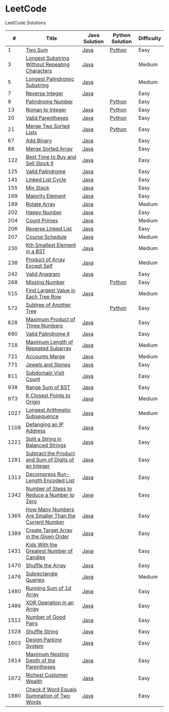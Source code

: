 # LeetCode
LeetCode Solutions


| # | Title | Java Solution | Python Solution | Difficulty |
|---| ----- | ------------- | --------------- | ---------- |
|1|[Two Sum](https://leetcode.com/problems/two-sum)| [Java](./solutions/Java/twoSum/twoSum.java) |[Python](./solutions/Python/twoSum.py)|Easy|
|3|[Longest Substring Without Repeating Characters](https://leetcode.com/problems/longest-substring-without-repeating-characters)| [Java](./solutions/Java/longestSubstringWithoutRepeatingCharacters/longestSubstringWithoutRepeatingCharacters.java)||Medium|
|5|[Longest Palindromic Substring](https://leetcode.com/problems/longest-palindromic-substring)| [Java](./solutions/Java/longestPalindromicSubstring/longestPalindromicSubstring.java)||Medium|
|7|[Reverse Integer](https://leetcode.com/problems/reverse-integer)| [Java](./solutions/Java/reverseInteger/reverseInteger.java)||Easy|
|9|[Palindrome Number](https://leetcode.com/problems/palindrome-number)|| [Python](./solutions/Python/palindromeNumber.py)|Easy|
|13|[Roman to Integer](https://leetcode.com/problems/roman-to-integer)| [Java](./solutions/Java/romanToInteger/romanToInteger.java)| [Python](./solutions/Python/romanToInteger.py)|Easy|
|20|[Valid Parentheses](https://leetcode.com/problems/valid-parentheses)| [Java](./solutions/Java/validParentheses/validParentheses.java)| [Python](./solutions/Python/validParentheses.py)|Easy|
|21|[Merge Two Sorted Lists](https://leetcode.com/problems/merge-two-sorted-lists)| [Java](./solutions/Java/mergeTwoSortedLists/mergeTwoSortedLists.java)|[Python](./solutions/Python/mergeTwoSortedLists.py)|Easy|
|67|[Add Binary](https://leetcode.com/problems/add-binary)| [Java](./solutions/Java/addBinary/addBinary.java)||Easy|
|88|[Merge Sorted Array](https://leetcode.com/problems/merge-sorted-array)| [Java](./solutions/Java/mergeSortedArray/mergeSortedArray.java)||Easy|
|122|[Best Time to Buy and Sell Stock II](https://leetcode.com/problems/best-time-to-buy-and-sell-stock-ii)| [Java](./solutions/Java/bestTimeToBuyAndSellStockII/bestTimeToBuyAndSellStockII.java)||Easy|
|125|[Valid Palindrome](https://leetcode.com/problems/valid-palindrome)| [Java](./solutions/Java/validPalindrome/validPalindrome.java) ||Easy|
|141|[Linked List Cycle](https://leetcode.com/problems/linked-list-cycle)| [Java](./solutions/Java/linkedListCycle/linkedListCycle.java) ||Easy|
|155|[Min Stack](https://leetcode.com/problems/min-stack)| [Java](./solutions/Java/minStack/minStack.java) ||Easy|
|169|[Majority Element](https://leetcode.com/problems/majority-element)| [Java](./solutions/Java/majorityElement/majorityElement.java) ||Easy|
|189|[Rotate Array](https://leetcode.com/problems/rotate-array)| [Java](./solutions/Java/rotateArray/rotateArray.java)||Medium|
|202|[Happy Number](https://leetcode.com/problems/happy-number)| [Java](./solutions/Java/happyNumber/happyNumber.java)||Easy|
|204|[Count Primes](https://leetcode.com/problems/count-primes)| [Java](./solutions/Java/countPrimes/countPrimes.java)||Medium|
|206|[Reverse Linked List](https://leetcode.com/problems/reverse-linked-list)| [Java](./solutions/Java/reverseLinkedList/reverseLinkedList.java)||Easy|
|207|[Course Schedule](https://leetcode.com/problems/course-schedule)| [Java](./solutions/Java/courseSchedule/courseSchedule.java)||Medium|
|230|[Kth Smallest Element in a BST](https://leetcode.com/problems/kth-smallest-element-in-a-bst)| [Java](./solutions/Java/kthSmallestElementInaBST/kthSmallestElementInaBST.java)||Medium|
|238|[Product of Array Except Self](https://leetcode.com/problems/product-of-array-except-self)| [Java](./solutions/Java/productOfArrayExceptSelf/productOfArrayExceptSelf.java)||Medium|
|242|[Valid Anagram](https://leetcode.com/problems/valid-anagram)| [Java](./solutions/Java/validAnagram/validAnagram.java)||Easy|
|268|[Missing Number](https://leetcode.com/problems/missing-number)|| [Python](./solutions/Python/missingNumber.py)|Easy|
|515|[Find Largest Value in Each Tree Row](https://leetcode.com/problems/find-largest-value-in-each-tree-row)| [Java](./solutions/Java/findLargestValueInEachTreeRow/findLargestValueInEachTreeRow.java)||Medium|
|572|[Subtree of Another Tree](https://leetcode.com/problems/subtree-of-another-tree/)|| [Python](./solutions/Python/subtreeOfAnotherTree.py)|Easy|
|628|[Maximum Product of Three Numbers](https://leetcode.com/problems/maximum-product-of-three-numbers/) | [Java](./solutions/Java/maximumProductOfThreeNumbers/maximumProductOfThreeNumbers.java)||Easy|
|680|[Valid Palindrome II](https://leetcode.com/problems/valid-palindrome-ii) | [Java](./solutions/Java/validPalindromeII/validPalindromeII.java)||Easy|
|718|[Maximum Length of Repeated Subarray](https://leetcode.com/problems/maximum-length-of-repeated-subarray) | [Java](./solutions/Java/maximumLengthOfRepeatedSubarray/maximumLengthOfRepeatedSubarray.java)||Medium|
|721|[Accounts Merge](https://leetcode.com/problems/accounts-merge) | [Java](./solutions/Java/accountsMerge/accountsMerge.java)||Medium|
|771|[Jewels and Stones](https://leetcode.com/problems/jewels-and-stones/description) | [Java](./solutions/Java/jewelsAndStones/jewelsAndStones.java)||Easy|
|811|[Subdomain Visit Count](https://leetcode.com/problems/subdomain-visit-count) | [Java](./solutions/Java/subdomainVisitCount/subdomainVisitCount.java)||Easy|
|938|[Range Sum of BST](https://leetcode.com/problems/range-sum-of-bst) | [Java](./solutions/Java/rangeSumOfBST/rangeSumOfBST.java)||Easy|
|973|[K Closest Points to Origin](https://leetcode.com/problems/k-closest-points-to-origin) | [Java](./solutions/Java/kthClosestPointsToOrigin/kthClosestPointsToOrigin.java)||Medium|
|1027|[Longest Arithmetic Subsequence](https://leetcode.com/problems/longest-arithmetic-subsequence) | [Java](./solutions/Java/longestArithmeticSubsequence/longestArithmeticSubsequence.java)||Medium|
|1108|[Defanging an IP Address](https://leetcode.com/problems/defanging-an-ip-address) | [Java](./solutions/Java/defangingAnIPAddress/defangingAnIPAddress.java)||Easy|
|1221|[Split a String in Balanced Strings](https://leetcode.com/problems/split-a-string-in-balanced-strings) | [Java](./solutions/Java/splitAStringInBalancedStrings/splitAStringInBalancedStrings.java)||Easy|
|1281|[Subtract the Product and Sum of Digits of an Integer](https://leetcode.com/problems/subtract-the-product-and-sum-of-digits-of-an-integer) | [Java](./solutions/Java/subtractTheProductAndSumOfDigitsOfAnInteger/subtractTheProductAndSumOfDigitsOfAnInteger.java)||Easy|
|1313|[Decompress Run-Length Encoded List](https://leetcode.com/problems/decompress-run-length-encoded-list) | [Java](./solutions/Java/decompressRunLengthEncodedList/decompressRunLengthEncodedList.java)||Easy|
|1342|[Number of Steps to Reduce a Number to Zero](https://leetcode.com/problems/number-of-steps-to-reduce-a-number-to-zero) | [Java](./solutions/Java/numberOfStepsToReduceANumberToZero/numberOfStepsToReduceANumberToZero.java)||Easy|
|1365|[How Many Numbers Are Smaller Than the Current Number](https://leetcode.com/problems/how-many-numbers-are-smaller-than-the-current-number) | [Java](./solutions/Java/howManyNumbersAreSmallerThanTheCurrentNumber/howManyNumbersAreSmallerThanTheCurrentNumber.java)||Easy|
|1389|[Create Target Array in the Given Order](https://leetcode.com/problems/create-target-array-in-the-given-order) | [Java](./solutions/Java/createTargetArrayInTheGivenOrder/createTargetArrayInTheGivenOrder.java)||Easy|
|1431|[Kids With the Greatest Number of Candies](https://leetcode.com/problems/kids-with-the-greatest-number-of-candies) | [Java](./solutions/Java/kidsWithTheGreatestNumberOfCandies/kidsWithTheGreatestNumberOfCandies.java)||Easy|
|1470|[Shuffle the Array](https://leetcode.com/problems/shuffle-the-array) | [Java](./solutions/Java/shuffleTheArray/shuffleTheArray.java)||Easy|
|1476|[Subrectangle Queries](https://leetcode.com/problems/subrectangle-queries) | [Java](./solutions/Java/subrectangleQueries/subrectangleQueries.java)||Medium|
|1480|[Running Sum of 1d Array](https://leetcode.com/problems/running-sum-of-1d-array) | [Java](./solutions/Java/runningSumOf1DArray/runningSumOf1DArray.java)||Easy|
|1486|[XOR Operation in an Array](https://leetcode.com/problems/xor-operation-in-an-array) | [Java](./solutions/Java/XOROperationInAnArray/XOROperationInAnArray.java)||Easy|
|1512|[Number of Good Pairs](https://leetcode.com/problems/number-of-good-pairs) | [Java](./solutions/Java/numberOfGoodPairs/numberOfGoodPairs.java)||Easy|
|1528|[Shuffle String](https://leetcode.com/problems/shuffle-string) | [Java](./solutions/Java/shuffleString/shuffleString.java)||Easy|
|1603|[Design Parking System](https://leetcode.com/problems/design-parking-system) | [Java](./solutions/Java/designParkingSystem/designParkingSystem.java)||Easy|
|1614|[Maximum Nesting Depth of the Parentheses](https://leetcode.com/problems/maximum-nesting-depth-of-the-parentheses) | [Java](./solutions/Java/maximumNestingDepthOfTheParantheses/maximumNestingDepthOfTheParantheses.java)||Easy|
|1672|[Richest Customer Wealth](https://leetcode.com/problems/richest-customer-wealth) | [Java](./solutions/Java/richestCustomerWealth/richestCustomerWealth.java)||Easy|
|1880|[Check if Word Equals Summation of Two Words](https://leetcode.com/problems/check-if-word-equals-summation-of-two-words) | [Java](./solutions/Java/checkIfWordEqualsSummationofTwoWords/checkIfWordEqualsSummationofTwoWords.java)||Easy|
